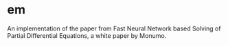 # em
An implementation of the paper from Fast Neural Network based Solving of Partial Differential Equations, a white paper by Monumo.
